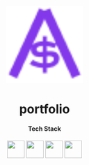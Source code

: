 <br/>

<p align="center">
  <img src="https://github.com/aditeyaS/aditeyaS.github.io/blob/main/public/logo.png" width="35%" />
  <h1 align="center">portfolio</h1>
  <div>
    <h4 align="center">Tech Stack</h4>
    <p align="center">
      <img height="40" width="40" src="https://cdn.simpleicons.org/react/61DAFB" />
      <img height="40" width="40" src="https://cdn.simpleicons.org/typescript/3178C6" />
      <img height="40" width="40" src="https://cdn.simpleicons.org/tailwindcss/06B6D4" />
      <img height="40" width="40" src="https://cdn.simpleicons.org/framer/0055FF" />
    </p>
  </div>
</p>
